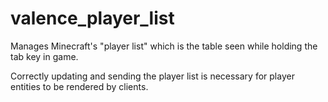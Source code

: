 # valence_player_list

Manages Minecraft's "player list" which is the table seen while holding the tab key in game.

Correctly updating and sending the player list is necessary for player entities to be rendered by clients.

